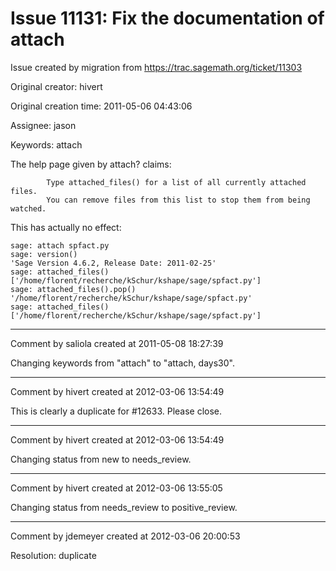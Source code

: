 # Issue 11131: Fix the documentation of attach

Issue created by migration from https://trac.sagemath.org/ticket/11303

Original creator: hivert

Original creation time: 2011-05-06 04:43:06

Assignee: jason

Keywords: attach

The help page given by attach? claims:

```
        Type attached_files() for a list of all currently attached files.
        You can remove files from this list to stop them from being watched.
```


This has actually no effect:

```
sage: attach spfact.py
sage: version()
'Sage Version 4.6.2, Release Date: 2011-02-25'
sage: attached_files()
['/home/florent/recherche/kSchur/kshape/sage/spfact.py']
sage: attached_files().pop()
'/home/florent/recherche/kSchur/kshape/sage/spfact.py'
sage: attached_files()
['/home/florent/recherche/kSchur/kshape/sage/spfact.py']
```




---

Comment by saliola created at 2011-05-08 18:27:39

Changing keywords from "attach" to "attach, days30".


---

Comment by hivert created at 2012-03-06 13:54:49

This is clearly a duplicate for #12633. Please close.


---

Comment by hivert created at 2012-03-06 13:54:49

Changing status from new to needs_review.


---

Comment by hivert created at 2012-03-06 13:55:05

Changing status from needs_review to positive_review.


---

Comment by jdemeyer created at 2012-03-06 20:00:53

Resolution: duplicate
